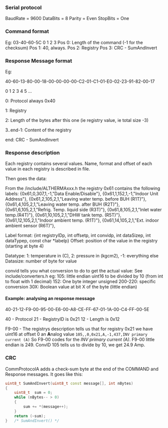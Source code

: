 ### Serial protocol
 BaudRate = 9600
 DataBits = 8
 Parity = Even
 StopBits = One

### Command format
Eg: 03-40-60-5C
	0  1  2  3
Pos 0: Length of the command (-1 for the checksum)
Pos 1: 40, always.
Pos 2: Registry
Pos 3: CRC - SumAndInvert

### Response Message format
Eg:

40-60-13-80-00-18-00-00-00-00-C2-01-C1-01-E0-02-23-91-82-00-17

 0  1  2  3  4  5 ...

0: Protocol always 0x40

1: Registry

2: Length of the bytes after this one (ie registry value, ie total size -3)

3..end-1: Content of the registry

end: CRC - SumAndInvert

### Response description
Each registry contains several values. Name, format and offset of each value in each registry is described in file.

Then goes the data:

From the /include/ALTHERMAxxx.h the registry 0x61 contains the following labels:
{0x61,0,307,1,-1,"Data Enable/Disable"},
{0x61,1,152,1,-1,"Indoor Unit Address"},
{0x61,2,105,2,1,"Leaving water temp. before BUH (R1T)"},
{0x61,4,105,2,1,"Leaving water temp. after BUH (R2T)"},
{0x61,6,105,2,1,"Refrig. Temp. liquid side (R3T)"},
{0x61,8,105,2,1,"Inlet water temp.(R4T)"},
{0x61,10,105,2,1,"DHW tank temp. (R5T)"},
{0x61,12,105,2,1,"Indoor ambient temp. (R1T)"},
{0x61,14,105,2,1,"Ext. indoor ambient sensor (R6T)"},

Label format: {int registryIDp, int offsetp, int convidp, int dataSizep, int dataTypep, const char *labelp} 
Offset: position of the value in the registry (starting at byte 4)

Datatype: 1: temperature in (C), 2: pressure in (kgcm2), -1: everything else
Datasize: number of byte for value

convid tells you what conversion to do to get the actual value: See include/converters.h
eg:
105: little endian uint16 to be divided by 10 (from int to float with 1 decimal)
152: One byte integer unsigned
200-220: specific conversion
30X: Boolean value at bit X of the byte (little endian)

#### Example: analysing an response message
40-21-12-F9-00-95-00-E6-00-A8-CE-FF-67-01-1A-00-C4-FF-00-5E

40 - Protocol
21 - RegistryID is 0x21
12 - Length is 0x12

F9-00 - The registrys description tells us that for registry 0x21 we have uint16 at offset 0 an **A**nalog value
`105,,0,0x21,A,-1,437,INV primary current (A)`
So F9-00 codes for the *INV primary current (A)*. F9-00 little endian is 249. 
ConvID 105 tells us to divide by 10, we get 24.9 Amp.

### CRC
CommProtocolA adds a check-sum byte at the end of the COMMAND and Response messages. It goes like this:
```c++
uint8_t SumAndInvert(uint8_t const message[], int nBytes)
{
    uint8_t  sum = 0;
    while (nBytes-- > 0)
    {
        sum += *(message++);
    }
    return (~sum);
}   /* SumAndInvert() */
```